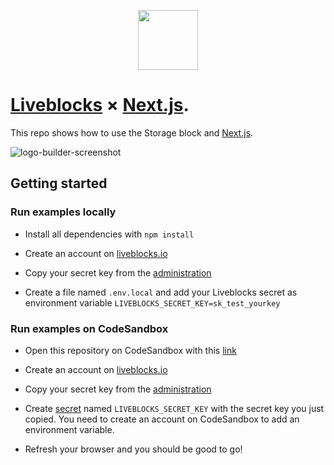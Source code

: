 <p align="center">
  <a href="https://liveblocks.io">
    <img src="https://liveblocks.io/icon-192x192.png" height="96">
  </a>
</p>

# [Liveblocks](https://liveblocks.io) × [Next.js](https://nextjs.org/).

This repo shows how to use the Storage block and [Next.js](https://nextjs.org/).

![logo-builder-screenshot](https://liveblocks.io/_next/image?url=%2Fimages%2Fexamples%2Fthumbnail-logo-builder.png&w=1200&q=90)

## Getting started

### Run examples locally

- Install all dependencies with `npm install`

- Create an account on [liveblocks.io](https://liveblocks.io/dashboard)

- Copy your secret key from the [administration](https://liveblocks.io/dashboard/apikeys)

- Create a file named `.env.local` and add your Liveblocks secret as environment variable `LIVEBLOCKS_SECRET_KEY=sk_test_yourkey`

### Run examples on CodeSandbox

- Open this repository on CodeSandbox with this [link](https://codesandbox.io/s/github/liveblocks/liveblocks/tree/main/examples/nextjs-logo-builder)

- Create an account on [liveblocks.io](https://liveblocks.io/dashboard)

- Copy your secret key from the [administration](https://liveblocks.io/dashboard/apikeys)

- Create [secret](https://codesandbox.io/docs/secrets) named `LIVEBLOCKS_SECRET_KEY` with the secret key you just copied. You need to create an account on CodeSandbox to add an environment variable.

- Refresh your browser and you should be good to go!
